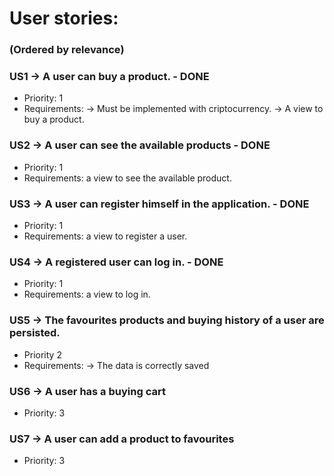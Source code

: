 # User stories: 
### (Ordered by relevance)
### US1 -> A user can buy a product. - DONE
* Priority: 1
* Requirements: -> Must be implemented with criptocurrency. 
                -> A view to buy a product. 
                
### US2 -> A user can see the available products - DONE
* Priority: 1
* Requirements: a view to see the available product. 

### US3 -> A user can register himself in the application. - DONE
* Priority: 1
* Requirements: a view to register a user. 

### US4 -> A registered user can log in. - DONE
* Priority: 1
* Requirements: a view to log in.

### US5 -> The favourites products and buying history of a user are persisted. 
* Priority 2
* Requirements: -> The data is correctly saved

### US6 -> A user has a buying cart
* Priority: 3

### US7 -> A user can add a product to favourites
* Priority: 3

